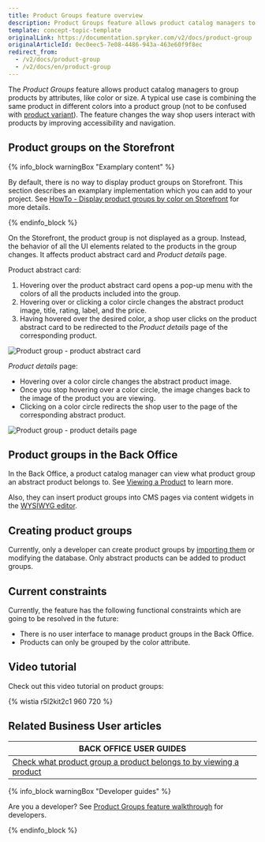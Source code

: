 ```yaml
---
title: Product Groups feature overview
description: Product Groups feature allows product catalog managers to group products by attributes.
template: concept-topic-template
originalLink: https://documentation.spryker.com/v2/docs/product-group
originalArticleId: 0ec0eec5-7e08-4486-943a-463e60f9f8ec
redirect_from:
  - /v2/docs/product-group
  - /v2/docs/en/product-group
---
```


The *Product Groups* feature allows product catalog managers to group products by attributes, like color or size. A typical use case is combining the same product in different colors into a product group (not to be confused with [product variant](/docs/scos/user/features/{{page.version}}/product/product-feature-overview/products-overview.html)). The feature changes the way shop users interact with products by improving accessibility and navigation.

## Product groups on the Storefront

{% info_block warningBox "Examplary content" %}

By default, there is no way to display product groups on Storefront. This section describes an examplary implementation which you can add to your project. See [HowTo - Display product groups by color on Storefront](/docs/scos/dev/tutorials-and-howtos/howtos/feature-howtos/howto-display-product-groups-by-color-on-the-storefront.html) for more details.

{% endinfo_block %}


On the Storefront, the product group is not displayed as a group. Instead, the behavior of all the UI elements related to the products in the group changes. It affects product abstract card and *Product details* page.

Product abstract card:

1. Hovering over the product abstract card opens a pop-up menu with the colors of all the products included into the group.
2. Hovering over or clicking a color circle changes the abstract product image, title, rating, label, and the price.
3. Having hovered over the desired color, a shop user clicks on the product abstract card to be redirected to the *Product details* page of the corresponding product.

![Product group - product abstract card](https://spryker.s3.eu-central-1.amazonaws.com/docs/Features/Product+Management/Product+Groups/Product+Groups+Feature+Overview/product-group-product-abstract-card.gif)


*Product details* page:

* Hovering over a color circle changes the abstract product image.
* Once you stop hovering over a color circle, the image changes back to the image of the product you are viewing.
* Clicking on a color circle redirects the shop user to the page of the corresponding abstract product.


![Product group - product details page](https://spryker.s3.eu-central-1.amazonaws.com/docs/Features/Product+Management/Product+Groups/Product+Groups+Feature+Overview/product-group-product-details-page.gif)

## Product groups in the Back Office

In the Back Office, a product catalog manager can view what product group an abstract product belongs to. See [Viewing a Product](/docs/scos/user/back-office-user-guides/{{page.version}}/catalog/products/managing-products/managing-products.html#viewing-a-product) to learn more.   

Also, they can insert product groups into CMS pages via content widgets in the [WYSIWYG editor](/docs/scos/user/features/{{page.version}}/content-items-feature-overview.html#content-item-widget).

## Creating product groups

Currently, only a developer can create product groups by [importing them](/docs/scos/dev/data-import/{{page.version}}/data-import-categories/merchandising-setup/product-merchandising/file-details-product-group.csv.html) or modifying the database. Only abstract products can be added to product groups.


## Current constraints

Currently, the feature has the following functional constraints which are going to be resolved in the future:

* There is no user interface to manage product groups in the Back Office.
* Products can only be grouped by the color attribute.

## Video tutorial

Check out this video tutorial on product groups:

{% wistia r5l2kit2c1 960 720 %}

## Related Business User articles

|BACK OFFICE USER GUIDES|
|---|
| [Check what product group a product belongs to by viewing a product](/docs/scos/user/back-office-user-guides/{{page.version}}/catalog/products/managing-products/managing-products.html#viewing-a-product)  |

{% info_block warningBox "Developer guides" %}

Are you a developer? See [Product Groups feature walkthrough](/docs/scos/dev/feature-walkthroughs/{{page.version}}/product-groups-feature-walkthrough.html) for developers.

{% endinfo_block %}

